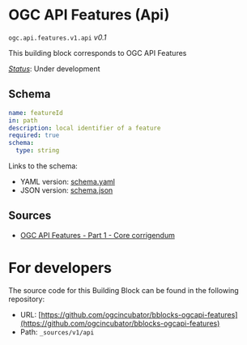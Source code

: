 
# OGC API Features (Api)

`ogc.api.features.v1.api` *v0.1*

This building block corresponds to OGC API Features

[*Status*](http://www.opengis.net/def/status): Under development

## Schema

```yaml
name: featureId
in: path
description: local identifier of a feature
required: true
schema:
  type: string

```

Links to the schema:

* YAML version: [schema.yaml](https://ogcincubator.github.io/bblocks-ogcapi-features/build/annotated/api/features/v1/api/schema.json)
* JSON version: [schema.json](https://ogcincubator.github.io/bblocks-ogcapi-features/build/annotated/api/features/v1/api/schema.yaml)

## Sources

* [OGC API Features - Part 1 - Core corrigendum](https://docs.ogc.org/is/17-069r4/17-069r4.html)

# For developers

The source code for this Building Block can be found in the following repository:

* URL: [https://github.com/ogcincubator/bblocks-ogcapi-features](https://github.com/ogcincubator/bblocks-ogcapi-features)
* Path: `_sources/v1/api`

